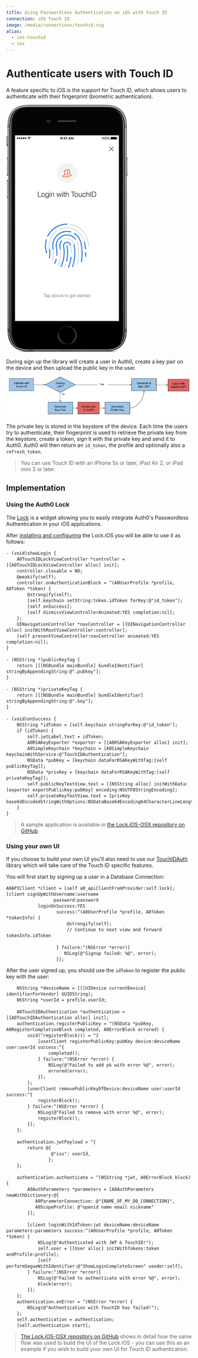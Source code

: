 ```yaml
---
title: Using Passwordless Authentication on iOS with Touch ID
connection: iOS Touch ID
image: /media/connections/touchid.svg
alias:
  - ios-touchid
  - ios
---
```


# Authenticate users with Touch ID

A feature specific to iOS is the support for Touch ID, which allows users to authenticate with their fingerprint (biometric authentication). 

![](/media/articles/connections/passwordless/passwordless-touchid-start.png)

During sign up the library will create a user in Auth0, create a key pair on the device and then upload the public key in the user. 

![](/media/articles/connections/passwordless/passwordless-touchid-flow.png)

The private key is stored in the keystore of the device. Each time the users try to authenticate, their fingerprint is used to retrieve fhe private key from the keystore, create a token, sign it with the private key and send it to Auth0. Auth0 will then return an `id_token`, the profile and optionally also a `refresh_token`.

> You can use Touch ID with an iPhone 5s or later, iPad Air 2, or iPad mini 3 or later.

## Implementation

### Using the Auth0 Lock

The [Lock](https://github.com/auth0/Lock.iOS-OSX) is a widget allowing you to easily integrate Auth0's Passwordless Authentication in your iOS applications.

After [installing and configuring](/articles/libraries/lock-ios#install) the Lock.iOS you will be able to use it as follows:

```
- (void)showLogin {
    A0TouchIDLockViewController *controller = [[A0TouchIDLockViewController alloc] init];
    controller.closable = NO;
    @weakify(self);
    controller.onAuthenticationBlock = ^(A0UserProfile *profile, A0Token *token) {
        @strongify(self);
        [self.keychain setString:token.idToken forKey:@"id_token"];
        [self onSuccess];
        [self dismissViewControllerAnimated:YES completion:nil];
    };
    UINavigationController *navController = [[UINavigationController alloc] initWithRootViewController:controller];
    [self presentViewController:navController animated:YES completion:nil];
}

- (NSString *)publicKeyTag {
    return [[[NSBundle mainBundle] bundleIdentifier] stringByAppendingString:@".pubkey"];
}

- (NSString *)privateKeyTag {
    return [[[NSBundle mainBundle] bundleIdentifier] stringByAppendingString:@".key"];
}

- (void)onSuccess {
    NSString *idToken = [self.keychain stringForKey:@"id_token"];
    if (idToken) {
        self.jwtLabel.text = idToken;
        A0RSAKeyExporter *exporter = [[A0RSAKeyExporter alloc] init];
        A0SimpleKeychain *keychain = [A0SimpleKeychain keychainWithService:@"TouchIDAuthentication"];
        NSData *pubKey = [keychain dataForRSAKeyWithTag:[self publicKeyTag]];
        NSData *privKey = [keychain dataForRSAKeyWithTag:[self privateKeyTag]];
        self.publicKeyTextView.text = [[NSString alloc] initWithData:[exporter exportPublicKey:pubKey] encoding:NSUTF8StringEncoding];
        self.privateKeyTextView.text = [privKey base64EncodedStringWithOptions:NSDataBase64Encoding64CharacterLineLength|NSDataBase64EncodingEndLineWithCarriageReturn];
    }
}
```

> A sample application is available in [the Lock.iOS-OSX repository on GitHub](https://github.com/auth0/Lock.iOS-OSX/tree/master/Examples/TouchID).

### Using your own UI

If you choose to build your own UI you'll also need to use our [TouchIDAuth](https://github.com/auth0/TouchIDAuth) library which will take care of the Touch ID specific features.

You will first start by signing up a user in a Database Connection:

```
A0APIClient *client = [self a0_apiClientFromProvider:self.lock];
[client signUpWithUsername:username
                  password:password
            loginOnSuccess:YES
                   success:^(A0UserProfile *profile, A0Token *tokenInfo) {
                       @strongify(self);
                       // Continue to next view and forward tokenInfo.idToken

                   } failure:^(NSError *error){
                      NSLog(@"Signup failed: %@", error);    
                   }];

```

After the user signed up, you should use the `idToken` to register the public key with the user:

```
    NSString *deviceName = [[[UIDevice currentDevice] identifierForVendor] UUIDString];
    NSString *userId = profile.userId;

    A0TouchIDAuthentication *authentication = [[A0TouchIDAuthentication alloc] init];
    authentication.registerPublicKey = ^(NSData *pubKey, A0RegisterCompletionBlock completed, A0ErrorBlock errored) {
        void(^registerBlock)() = ^{
            [userClient registerPublicKey:pubKey device:deviceName user:userId success:^{
                completed();
            } failure:^(NSError *error) {
                NSLog(@"Failed to add pk with error %@", error);
                errored(error);
            }];
        };
        [userClient removePublicKeyOfDevice:deviceName user:userId success:^{
            registerBlock();
        } failure:^(NSError *error) {
            NSLog(@"Failed to remove with error %@", error);
            registerBlock();
        }];
    };
    
    authentication.jwtPayload = ^{
        return @{
                 @"iss": userId,
                };
    };

    authentication.authenticate = ^(NSString *jwt, A0ErrorBlock block) {
        A0AuthParameters *parameters = [A0AuthParameters newWithDictionary:@{      
           A0ParameterConnection: @"{NAME_OF_MY_DB_CONNECTION}",
           A0ScopeProfile: @"openid name email nickname"
        }];

        [client loginWithIdToken:jwt deviceName:deviceName parameters:parameters success:^(A0UserProfile *profile, A0Token *token) {
            NSLog(@"Authenticated with JWT & TouchID!");
            self.user = [[User alloc] initWithTokens:token andProfile:profile];
            [self performSegueWithIdentifier:@"ShowLoginCompleteScreen" sender:self];
        } failure:^(NSError *error){
            NSLog(@"Failed to authenticate with error %@", error);
            block(error);
        }];
    };
    authentication.onError = ^(NSError *error) {
        NSLog(@"Authentication with TouchID has failed!");
    };
    self.authentication = authentication;
    [self.authentication start];
```

> [The Lock.iOS-OSX repository on GitHub](https://github.com/auth0/Lock.iOS-OSX/tree/master/Pod/Classes/TouchID) shows in detail how the same flow was used to build the UI of the Lock.iOS - you can use this as an example if you wish to build your own UI for Touch ID authentication.

